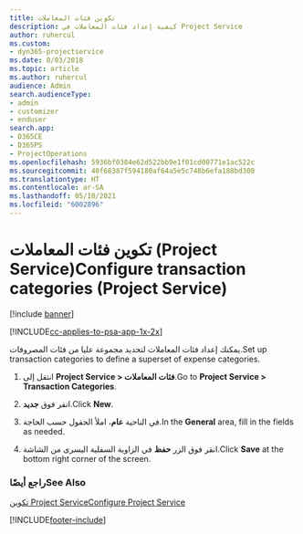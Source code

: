 ```yaml
---
title: تكوين فئات المعاملات
description: كيفية إعداد فئات المعاملات في Project Service
author: ruhercul
ms.custom:
- dyn365-projectservice
ms.date: 8/03/2018
ms.topic: article
ms.author: ruhercul
audience: Admin
search.audienceType:
- admin
- customizer
- enduser
search.app:
- D365CE
- D365PS
- ProjectOperations
ms.openlocfilehash: 5936bf0384e62d522bb9e1f01cd00771e1ac522c
ms.sourcegitcommit: 40f68387f594180af64a5e5c748b6efa188bd300
ms.translationtype: HT
ms.contentlocale: ar-SA
ms.lasthandoff: 05/10/2021
ms.locfileid: "6002896"
---
```

# <a name="configure-transaction-categories-project-service"></a><span data-ttu-id="3a237-103">تكوين فئات المعاملات (Project Service)</span><span class="sxs-lookup"><span data-stu-id="3a237-103">Configure transaction categories (Project Service)</span></span>

[!include [banner](../includes/psa-now-project-operations.md)]

[!INCLUDE[cc-applies-to-psa-app-1x-2x](../includes/cc-applies-to-psa-app-1x-2x.md)]

<span data-ttu-id="3a237-104">يمكنك إعداد فئات المعاملات لتحديد مجموعة عليا من فئات المصروفات.</span><span class="sxs-lookup"><span data-stu-id="3a237-104">Set up transaction categories to define a superset of expense categories.</span></span>  
  
1.  <span data-ttu-id="3a237-105">انتقل إلى **Project Service > فئات المعاملات**.</span><span class="sxs-lookup"><span data-stu-id="3a237-105">Go to **Project Service > Transaction Categories**.</span></span>  
  
2.  <span data-ttu-id="3a237-106">انقر فوق **جديد**.</span><span class="sxs-lookup"><span data-stu-id="3a237-106">Click **New**.</span></span>  
  
3.  <span data-ttu-id="3a237-107">في الناحية **عام**، املأ الحقول حسب الحاجة.</span><span class="sxs-lookup"><span data-stu-id="3a237-107">In the **General** area, fill in the fields as needed.</span></span>  
  
4.  <span data-ttu-id="3a237-108">انقر فوق الزر **حفظ** في الزاوية السفلية اليسرى من الشاشة.</span><span class="sxs-lookup"><span data-stu-id="3a237-108">Click **Save** at the bottom right corner of the screen.</span></span>  
  
### <a name="see-also"></a><span data-ttu-id="3a237-109">راجع أيضًا</span><span class="sxs-lookup"><span data-stu-id="3a237-109">See Also</span></span>  
 [<span data-ttu-id="3a237-110">تكوين Project Service</span><span class="sxs-lookup"><span data-stu-id="3a237-110">Configure Project Service</span></span>](../psa/configure.md)


[!INCLUDE[footer-include](../includes/footer-banner.md)]